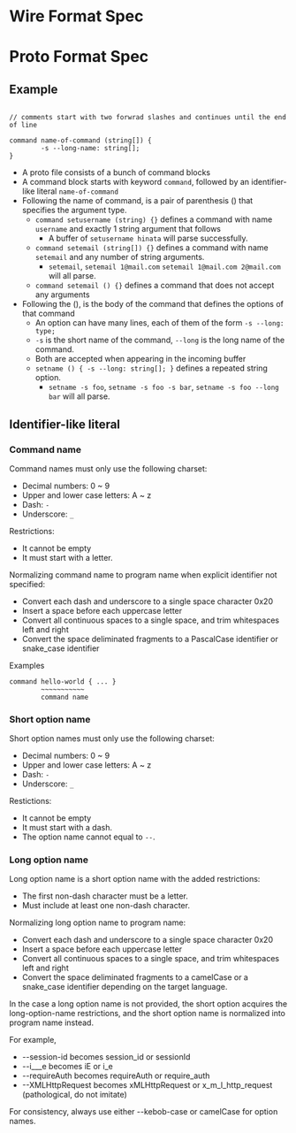 # Wire Format Spec



# Proto Format Spec

## Example

```

// comments start with two forwrad slashes and continues until the end of line

command name-of-command (string[]) { 
        -s --long-name: string[];
}

```

* A proto file consists of a bunch of command blocks
* A command block starts with keyword `command`, followed by an identifier-like literal `name-of-command`
* Following the name of command, is a pair of parenthesis () that specifies the argument type.
  * `command setusername (string) {}` defines a command with name `username` and exactly 1 string argument that follows
    * A buffer of `setusername hinata` will parse successfully.
  * `command setemail (string[]) {}` defines a command with name `setemail` and any number of string arguments.
    * `setemail`, `setemail 1@mail.com` `setemail 1@mail.com 2@mail.com` will all parse.
  * `command setemail () {}` defines a command that does not accept any arguments
* Following the (), is the body of the command that defines the options of that command
  * An option can have many lines, each of them of the form `-s --long: type;`
  * `-s` is the short name of the command, `--long` is the long name of the command. 
  * Both are accepted when appearing in the incoming buffer
  * `setname () { -s --long: string[]; }` defines a repeated string option.
    * `setname -s foo`, `setname -s foo -s bar`, `setname -s foo --long bar` will all parse.

## Identifier-like literal

### Command name

Command names must only use the following charset: 
* Decimal numbers: 0 ~ 9
* Upper and lower case letters: A ~ z
* Dash: `-`
* Underscore: `_`

Restrictions:
* It cannot be empty
* It must start with a letter. 

Normalizing command name to program name when explicit identifier not specified: 
* Convert each dash and underscore to a single space character 0x20
* Insert a space before each uppercase letter
* Convert all continuous spaces to a single space, and trim whitespaces left and right
* Convert the space deliminated fragments to a PascalCase identifier or snake_case identifier

Examples

```
command hello-world { ... } 
        ~~~~~~~~~~~
        command name  
```

### Short option name

Short option names must only use the following charset:
* Decimal numbers: 0 ~ 9
* Upper and lower case letters: A ~ z
* Dash: `-`
* Underscore: `_`

Restictions:
* It cannot be empty
* It must start with a dash. 
* The option name cannot equal to `--`.

### Long option name

Long option name is a short option name with the added restrictions:
* The first non-dash character must be a letter.
* Must include at least one non-dash character.

Normalizing long option name to program name: 
* Convert each dash and underscore to a single space character 0x20
* Insert a space before each uppercase letter
* Convert all continuous spaces to a single space, and trim whitespaces left and right
* Convert the space deliminated fragments to a camelCase or a snake_case identifier depending on the target language.

In the case a long option name is not provided, the short option acquires the long-option-name restrictions, and the 
short option name is normalized into program name instead.

For example, 
* --session-id becomes session_id or sessionId
* --i___e becomes iE or i_e
* --requireAuth becomes requireAuth or require_auth
* --XMLHttpRequest becomes xMLHttpRequest or x_m_l_http_request (pathological, do not imitate)

For consistency, always use either --kebob-case or camelCase for option names.
